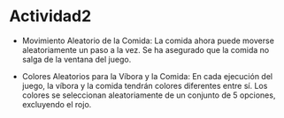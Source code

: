 # Actividad2

- Movimiento Aleatorio de la Comida:
La comida ahora puede moverse aleatoriamente un paso a la vez.
Se ha asegurado que la comida no salga de la ventana del juego.

- Colores Aleatorios para la Víbora y la Comida:
En cada ejecución del juego, la víbora y la comida tendrán colores diferentes entre sí.
Los colores se seleccionan aleatoriamente de un conjunto de 5 opciones, excluyendo el rojo.
